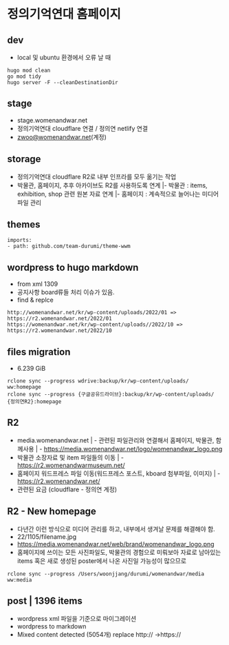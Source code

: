 # 정의기억연대 홈페이지

## dev
- local 및 ubuntu 환경에서 오류 날 때 
```
hugo mod clean
go mod tidy
hugo server -F --cleanDestinationDir
```

## stage
- stage.womenandwar.net
- 정의기억연대 cloudflare 연결 / 정의연 netlify 연결
- zwoo@womenandwar.net(계정)

## storage
- 정의기억연대 cloudflare R2로 내부 인프라를 모두 옮기는 작업
- 박물관, 홈페이지, 추후 아카이브도 R2를 사용하도록 연계
|- 박물관 : items, exhibition, shop 관련 원본 자료 연계
|- 홈페이지 : 계속적으로 늘어나는 미디어 파일 관리

## themes
```
imports:
- path: github.com/team-durumi/theme-wwm
```

## wordpress to hugo markdown
- from xml 1309 
- 공지사항 board류들 처리 이슈가 있음.
- find & replce
```
http://womenandwar.net/kr/wp-content/uploads/2022/01 => https://r2.womenandwar.net/2022/01
https://womenandwar.net/kr/wp-content/uploads//2022/10 => https://r2.womenandwar.net/2022/10
```

## files migration
- 6.239 GiB
```
rclone sync --progress wdrive:backup/kr/wp-content/uploads/ ww:homepage
rclone sync --progress {구글공유드라이브}:backup/kr/wp-content/uploads/ {정의연R2}:homepage
```

## R2
- media.womenandwar.net
| - 관련된 파일관리와 연결해서 홈페이지, 박물관, 함께사용
| - https://media.womenandwar.net/logo/womenandwar_logo.png
- 박물관 소장자료 및 item 파일들의 이동
| - https://r2.womenandwarmuseum.net/ 
- 홈페이지 워드프레스 파일 이동(워드프레스 포스트, kboard 첨부파일, 이미지)
| - https://r2.womenandwar.net/ 
- 관련된 요금 (cloudflare - 정의연 계정)

## R2 - New homepage
- 다년간 이런 방식으로 미디어 관리를 하고, 내부에서 생겨날 문제를 해결해야 함. 
- 22/1105/filename.jpg
- https://media.womenandwar.net/web/brand/womenandwar_logo.png
- 홈페이지에 쓰이는 모든 사진파일도, 박물관의 경험으로 미뤄보아 자료로 남아있는 items 혹은 새로 생성된 poster에서 나온 사진일 가능성이 많으므로 
```
rclone sync --progress /Users/woonjjang/durumi/womenandwar/media ww:media
```

## post | 1396 items
- wordpress xml 파일을 기준으로 마이그레이션
- wordpress to markdown
- Mixed content detected (5054개) replace http:// ->https://
